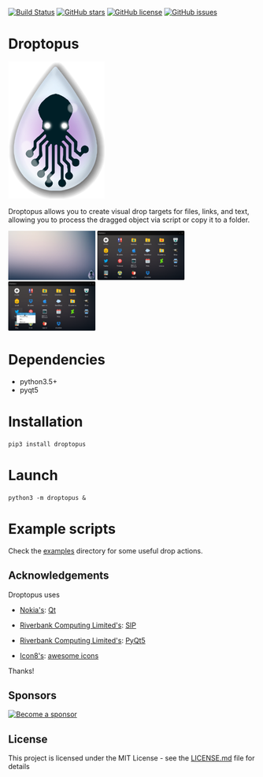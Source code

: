 [![Build Status][build-status-src]][build-status-href]
[![GitHub stars][github-stars-src]][github-stars-href]
[![GitHub license][github-license-src]][github-license-href]
[![GitHub issues][github-issues-src]][github-issues-href]

# Droptopus
![Droptopus Logo][droptopus-logo-src]

Droptopus allows you to create visual drop targets for files, links, and text, allowing you to process the dragged object via script or copy it to a folder.

<img src="https://raw.githubusercontent.com/ArtBIT/Droptopus/master/images/droptopus-collapsed.png?v=2" width="auto" height="100" />
<img src="https://raw.githubusercontent.com/ArtBIT/Droptopus/master/images/droptopus-expanded.png?v=2" width="auto" height="100" />
<img src="https://raw.githubusercontent.com/ArtBIT/Droptopus/master/images/droptopus-right-click.png?v=2" width="auto" height="100" />


# Dependencies 
 - python3.5+
 - pyqt5

# Installation
 `pip3 install droptopus`

# Launch
 `python3 -m droptopus &`

# Example scripts
  Check the [examples][examples-href] directory for some useful drop actions.

## Acknowledgements

Droptopus uses

- [Nokia's][nokia-href]: [Qt][qt-href]

- [Riverbank Computing Limited's][riverbank-href]: [SIP][sip-href]

- [Riverbank Computing Limited's][riverbank-href]: [PyQt5][pyqt-href]

- [Icon8's][icons8-href]: [awesome icons][icons8-href]

Thanks!

## Sponsors

[![Become a sponsor][patreon-src]][patreon-href]

## License

This project is licensed under the MIT License - see the [LICENSE.md][github-license-href] file for details

[droptopus-logo-src]: https://raw.githubusercontent.com/ArtBIT/Droptopus/master/droptopus/assets/droptopus.png
[build-status-href]: https://travis-ci.org/ArtBIT/droptopus
[build-status-src]: https://travis-ci.org/ArtBIT/droptopus.svg
[github-issues-href]: https://github.com/ArtBIT/droptopus/issues
[github-issues-src]: https://img.shields.io/github/issues/ArtBIT/droptopus.svg
[github-license-href]: https://github.com/ArtBIT/Droptopus/blob/master/LICENSE.md
[github-license-src]: https://img.shields.io/github/license/ArtBIT/droptopus.svg
[github-stars-href]: https://github.com/ArtBIT/droptopus
[github-stars-src]: https://img.shields.io/github/stars/ArtBIT/droptopus.svg
[icons8-href]: http://icons8.com
[nokia-href]: http://www.nokia.com
[pyqt-href]: http://www.riverbankcomputing.co.uk/software/pyqt/intro
[qt-href]: http://qt.nokia.com
[riverbank-href]: http://www.riverbankcomputing.co.uk
[sip-href]: http://www.riverbankcomputing.co.uk/software/sip/intro
[patreon-src]: https://img.shields.io/badge/Patreon-Sponsor%20This-orange.svg
[patreon-href]: https://www.patreon.com/artbit
[examples-href]: https://github.com/ArtBIT/Droptopus/tree/master/examples
[droptopus-screenshot-1]: https://raw.githubusercontent.com/ArtBIT/Droptopus/master/images/droptopus-collapsed.png
[droptopus-screenshot-2]: https://raw.githubusercontent.com/ArtBIT/Droptopus/master/images/droptopus-expanded.png
[droptopus-screenshot-3]: https://raw.githubusercontent.com/ArtBIT/Droptopus/master/images/droptopus-right-click.png
